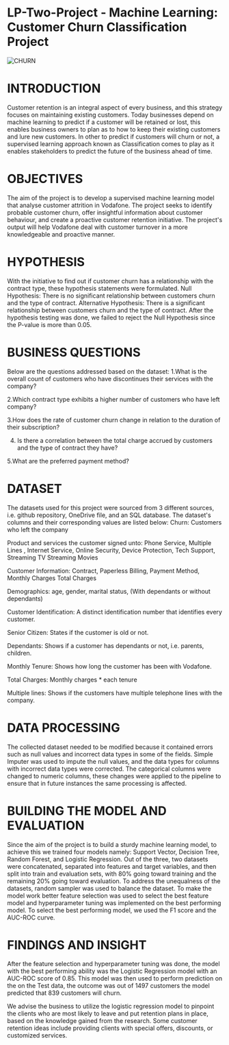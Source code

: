 # LP-Two-Project - Machine Learning: Customer Churn Classification Project

![CHURN](https://github.com/EstherAfari/LP-Two-Project/assets/149049430/b7c89010-4a1d-4300-ba30-07737b411d68)


# INTRODUCTION
Customer retention is an integral aspect of every business, and this strategy focuses on maintaining existing customers. Today businesses depend on machine learning to predict if a customer will be retained or lost, this enables business owners to plan as to how to keep their existing customers and lure new customers.
In other to predict if customers will churn or not, a supervised learning approach known as Classification comes to play as it enables stakeholders to predict the future of the business ahead of time.

# OBJECTIVES
The aim of the project is to develop a supervised machine learning model that analyse customer attrition in Vodafone.
The project seeks to identify probable customer churn, offer insightful information about customer behaviour, and create a proactive customer retention initiative.
The project's output will help Vodafone deal with customer turnover in a more knowledgeable and proactive manner.


# HYPOTHESIS
With the initiative to find out if customer churn has a relationship with the contract type, these hypothesis statements were formulated.
Null Hypothesis: There is no significant relationship between customers churn and the type of contract.
Alternative Hypothesis:  There is a significant relationship between customers churn and the type of contract.
After the hypothesis testing was done, we failed to reject the Null Hypothesis since the P-value is more than 0.05. 

# BUSINESS QUESTIONS
Below are the questions addressed based on the dataset:
1.What is the overall count of customers who have discontinues their services with the company?

2.Which contract type exhibits a higher number of customers who have left company?

3.How does the rate of customer churn change in relation to the duration of their subscription?

4. Is there a correlation between the total charge accrued by customers and the type of contract they have?

5.What are the preferred payment method?

# DATASET 
The datasets used for this project were sourced from 3 different sources, i.e. github repository, OneDrive file, and an SQL database. The dataset's columns and their corresponding values are listed below:
Churn: Customers who left the company

Product and services the customer signed unto: Phone Service, Multiple Lines ,  Internet Service, Online Security, Device Protection, Tech Support, Streaming TV Streaming Movies

Customer Information: Contract, Paperless Billing, Payment Method, Monthly Charges    Total Charges

Demographics: age, gender, marital status, (With dependants or without dependants)

Customer Identification:  A distinct identification number that identifies every customer.

Senior Citizen: States if the customer is old or not.

Dependants: Shows if a customer has dependants or not, i.e. parents, children.

Monthly Tenure: Shows how long the customer has been with Vodafone.

Total Charges: Monthly charges * each tenure

Multiple lines: Shows if the customers have multiple telephone lines with the company.

# DATA PROCESSING 
The collected dataset needed to be modified because it contained errors such as null values and incorrect data types in some of the fields. Simple Imputer was used to impute the null values, and the data types for columns with incorrect data types were corrected.
The categorical columns were changed to numeric columns, these changes were applied to the pipeline to ensure that in future instances the same processing is affected.


# BUILDING THE MODEL AND EVALUATION
Since the aim of the project is to build a sturdy machine learning model, to achieve this we trained four models namely: Support Vector, Decision Tree, Random Forest, and Logistic Regression. 
Out of the three, two datasets were concatenated, separated into features and target variables, and then split into train and evaluation sets, with 80% going toward training and the remaining 20% going toward evaluation.
To address the unequalness of the datasets, random sampler was used to balance the dataset. To make the model work better feature selection was used to select the best feature model and hyperparameter tuning was implemented on the best performing model. To select the best performing model, we used the F1 score and the AUC-ROC curve.

# FINDINGS AND INSIGHT 
After the feature selection and hyperparameter tuning was done, the model with the best performing ability was the Logistic Regression model with an AUC-ROC score of 0.85. This model was then used to perform prediction on the on the Test data, the outcome was out of 1497 customers the model predicted that 839 customers will churn.

We advise the business to utilize the logistic regression model to pinpoint the clients who are most likely to leave and put retention plans in place, based on the knowledge gained from the research. Some customer retention ideas include providing clients with special offers, discounts, or customized services.













